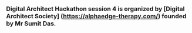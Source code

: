 ### Digital Architect Hackathon session 4 is organized by [Digital Architect Society] (https://alphaedge-therapy.com/) founded by Mr Sumit Das. 
